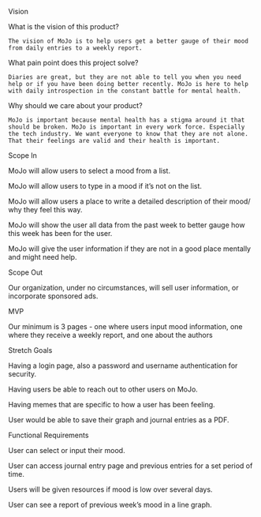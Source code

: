 Vision

What is the vision of this product?

	The vision of MoJo is to help users get a better gauge of their mood from daily entries to a weekly report.
	
What pain point does this project solve?

	Diaries are great, but they are not able to tell you when you need help or if you have been doing better recently. MoJo is here to help with daily introspection in the constant battle for mental health.
	
Why should we care about your product?

	MoJo is important because mental health has a stigma around it that should be broken. MoJo is important in every work force. Especially the tech industry. We want everyone to know that they are not alone. That their feelings are valid and their health is important.
	

Scope In

MoJo will allow users to select a mood from a list.

MoJo will allow users to type in a mood if it’s not on the list.

MoJo will allow users a place to write a detailed description of their mood/ why they feel this way.

MoJo will show the user all data from the past week to better gauge how this week has been for the user. 

MoJo will give the user information if they are not in a good place mentally and might need help.


Scope Out

Our organization, under no circumstances, will sell user information, or incorporate sponsored ads.


MVP

Our minimum is 3 pages - one where users input mood information, one where they receive a weekly report, and one about the authors

Stretch Goals

Having a login page, also a password and username authentication for security. 

Having users be able to reach out to other users on MoJo.

Having memes that are specific to how a user has been feeling.

User would be able to save their graph and journal entries as a PDF.

Functional Requirements

User can select or input their mood.

User can access journal entry page and previous entries for a set period of time.

Users will be given resources if mood is low over several days.

User can see a report of previous week’s mood in a line graph. 

